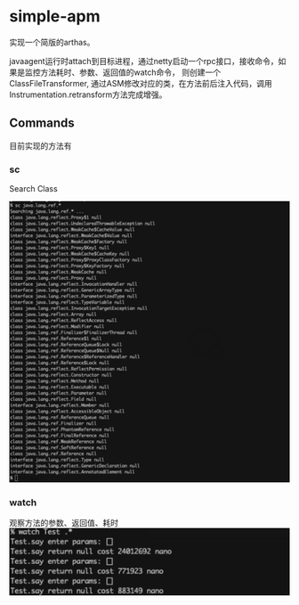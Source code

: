 # simple-apm

实现一个简版的arthas。 

javaagent运行时attach到目标进程，通过netty启动一个rpc接口，接收命令，如果是监控方法耗时、参数、返回值的watch命令，
则创建一个ClassFileTransformer, 通过ASM修改对应的类，在方法前后注入代码，调用Instrumentation.retransform方法完成增强。

## Commands

目前实现的方法有

### sc

Search Class

![sc](./docs/images/sc.png)

### watch

观察方法的参数、返回值、耗时
![watch](./docs/images/watch.png)

